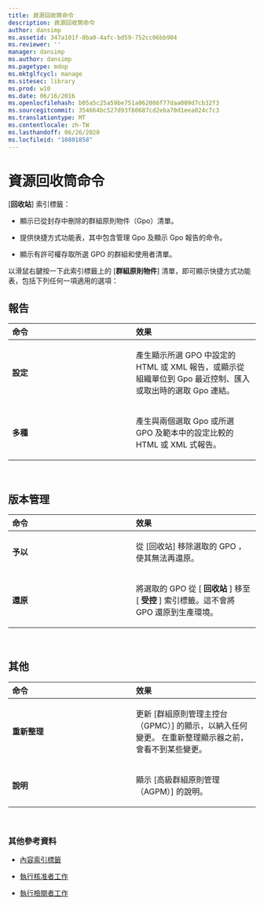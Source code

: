```yaml
---
title: 資源回收筒命令
description: 資源回收筒命令
author: dansimp
ms.assetid: 347a101f-0ba0-4afc-bd59-752cc06bb904
ms.reviewer: ''
manager: dansimp
ms.author: dansimp
ms.pagetype: mdop
ms.mktglfcycl: manage
ms.sitesec: library
ms.prod: w10
ms.date: 06/16/2016
ms.openlocfilehash: b05a5c25a59be751a062086f77daa009d7cb32f3
ms.sourcegitcommit: 354664bc527d93f80687cd2eba70d1eea024c7c3
ms.translationtype: MT
ms.contentlocale: zh-TW
ms.lasthandoff: 06/26/2020
ms.locfileid: "10801858"
---
```

# 資源回收筒命令


[**回收站**] 索引標籤：

-   顯示已從封存中刪除的群組原則物件（Gpo）清單。

-   提供快捷方式功能表，其中包含管理 Gpo 及顯示 Gpo 報告的命令。

-   顯示有許可權存取所選 GPO 的群組和使用者清單。

以滑鼠右鍵按一下此索引標籤上的 [**群組原則物件**] 清單，即可顯示快捷方式功能表，包括下列任何一項適用的選項：

## 報告


<table>
<colgroup>
<col width="50%" />
<col width="50%" />
</colgroup>
<thead>
<tr class="header">
<th align="left">命令</th>
<th align="left">效果</th>
</tr>
</thead>
<tbody>
<tr class="odd">
<td align="left"><p><strong>設定</strong></p></td>
<td align="left"><p>產生顯示所選 GPO 中設定的 HTML 或 XML 報告，或顯示從組織單位到 Gpo 最近控制、匯入或取出時的選取 Gpo 連結。</p></td>
</tr>
<tr class="even">
<td align="left"><p><strong>多種</strong></p></td>
<td align="left"><p>產生與兩個選取 Gpo 或所選 GPO 及範本中的設定比較的 HTML 或 XML 式報告。</p></td>
</tr>
</tbody>
</table>

 

## 版本管理


<table>
<colgroup>
<col width="50%" />
<col width="50%" />
</colgroup>
<thead>
<tr class="header">
<th align="left">命令</th>
<th align="left">效果</th>
</tr>
</thead>
<tbody>
<tr class="odd">
<td align="left"><p><strong>予以</strong></p></td>
<td align="left"><p>從 [回收站] 移除選取的 GPO <strong> </strong> ，使其無法再還原。</p></td>
</tr>
<tr class="even">
<td align="left"><p><strong>還原</strong></p></td>
<td align="left"><p>將選取的 GPO 從 [ <strong> 回收站 </strong> ] 移至 [ <strong> 受控 </strong> ] 索引標籤。這不會將 GPO 還原到生產環境。</p></td>
</tr>
</tbody>
</table>

 

## 其他


<table>
<colgroup>
<col width="50%" />
<col width="50%" />
</colgroup>
<thead>
<tr class="header">
<th align="left">命令</th>
<th align="left">效果</th>
</tr>
</thead>
<tbody>
<tr class="odd">
<td align="left"><p><strong>重新整理</strong></p></td>
<td align="left"><p>更新 [群組原則管理主控台（GPMC）] 的顯示，以納入任何變更。 在重新整理顯示器之前，會看不到某些變更。</p></td>
</tr>
<tr class="even">
<td align="left"><p><strong>說明</strong></p></td>
<td align="left"><p>顯示 [高級群組原則管理（AGPM）] 的說明。</p></td>
</tr>
</tbody>
</table>

 

### 其他參考資料

-   [內容索引標籤](contents-tab-agpm40.md)

-   [執行核准者工作](performing-approver-tasks-agpm40.md)

-   [執行檢閱者工作](performing-reviewer-tasks-agpm40.md)

 

 






